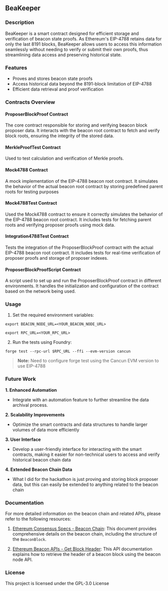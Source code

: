 ## BeaKeeper 

### Description

BeaKeeper is a smart contract designed for efficient storage and verification of beacon state proofs. As Ethereum's EIP-4788 retains data for only the last 8191 blocks, BeaKeeper allows users to access this information seamlessly without needing to verify or submit their own proofs, thus streamlining data access and preserving historical state.

### Features

- Proves and stores beacon state proofs
- Access historical data beyond the 8191-block limitation of EIP-4788
- Efficient data retrieval and proof verification

### Contracts Overview
#### ProposerBlockProof Contract
The core contract responsible for storing and verifying beacon block proposer data. It interacts with the beacon root contract to fetch and verify block roots, ensuring the integrity of the stored data.
#### MerkleProofTest Contract
Used to test calculation and verification of Merkle proofs.
#### Mock4788 Contract
A mock implementation of the EIP-4788 beacon root contract. It simulates the behavior of the actual beacon root contract by storing predefined parent roots for testing purposes
#### Mock4788Test Contract
Used the Mock4788 contract to ensure it correctly simulates the behavior of the EIP-4788 beacon root contract. It includes tests for fetching parent roots and verifying proposer proofs using mock data.
#### Integration4788Test Contract
Tests the integration of the ProposerBlockProof contract with the actual EIP-4788 beacon root contract. It includes tests for real-time verification of proposer proofs and storage of proposer indexes.
#### ProposerBlockProofScript Contract
A script used to set up and run the ProposerBlockProof contract in different environments. It handles the initialization and configuration of the contract based on the network being used.


### Usage
1. Set the required environment variables:

`export BEACON_NODE_URL=<YOUR_BEACON_NODE_URL>`

`export RPC_URL=<YOUR_RPC_URL>`

2.  Run the tests using Foundry:

`forge test --rpc-url $RPC_URL --ffi --evm-version cancun`
> **Note:** Need to configure forge test using the Cancun EVM version to use EIP-4788

### Future Work
**1. Enhanced Automation**
- Integrate with an automation feature to further streamline the data archival process.

**2. Scalability Improvements**
- Optimize the smart contracts and data structures to handle larger volumes of data more efficiently
  
**3. User Interface**
- Develop a user-friendly interface for interacting with the smart contracts, making it easier for non-technical users to access and verify historical beacon chain data

**4. Extended Beacon Chain Data**
- What I did for the hackathon is just proving and storing block proposer data, but this can easily be extended to anything related to the beacon chain

### Documentation
For more detailed information on the beacon chain and related APIs, please refer to the following resources:

1. [Ethereum Consensus Specs - Beacon Chain](https://github.com/ethereum/consensus-specs/blob/dev/specs/phase0/beacon-chain.md#beaconblock): This document provides comprehensive details on the beacon chain, including the structure of the `BeaconBlock`.

2. [Ethereum Beacon APIs - Get Block Header](https://ethereum.github.io/beacon-APIs/#/Beacon/getBlockHeader): This API documentation explains how to retrieve the header of a beacon block using the beacon node API.

### License
This project is licensed under the GPL-3.0 License




